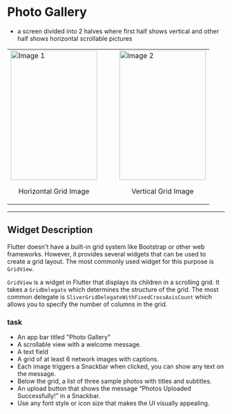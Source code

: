 # Photo Gallery

- a screen divided into 2 halves where first half shows vertical and other half shows horizontal scrollable pictures

<table>
  <tr>
    <td> 
      <img src="https://github.com/sajjadrahman56/Flutter-Showcase/assets/67529599/9e39426d-9eb1-4ab3-9ef0-b10d57221168" alt="Image 1" style="width: 200px; height: 300px;">
      <p align="center">Horizontal Grid Image</p>
    </td><td width="20"></td> 
    <td>
      <img src="https://github.com/sajjadrahman56/Flutter-Showcase/assets/67529599/9e39426d-9eb1-4ab3-9ef0-b10d57221168" alt="Image 2" style="width: 200px; height: 300px;">
      <p align="center">Vertical Grid Image</p>
    </td>
  </tr>
</table>

---- 

## Widget Description

Flutter doesn't have a built-in grid system like Bootstrap or other web frameworks. However, it provides several widgets that can be used to create a grid layout. The most commonly used widget for this purpose is `GridView`.

`GridView` is a widget in Flutter that displays its children in a scrolling grid. It takes a `GridDelegate` which determines the structure of the grid. The most common delegate is `SliverGridDelegateWithFixedCrossAxisCount` which allows you to specify the number of columns in the grid.

### task 
- An app bar titled "Photo Gallery"
- A scrollable view with a welcome message.
- A text field
- A grid of at least 6 network images with captions.
- Each image triggers a Snackbar when clicked, you can show any text on the message.
- Below the grid, a list of three sample photos with titles and subtitles.
- An upload button that shows the message “Photos Uploaded Successfully!” in a Snackbar.
- Use any font style or icon size that makes the UI visually appealing.
